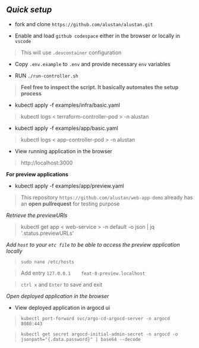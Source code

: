 ## *Quick setup*

- fork and clone `https://github.com/alustan/alustan.git`

- Enable and load `github codespace` either in the browser or locally in `vscode`

> This will use `.devcontainer` configuration

- Copy `.env.example` to `.env` and provide necessary `env` variables

- RUN `./run-controller.sh` 

> **Feel free to inspect the script. It basically automates the setup process**

- kubectl apply -f examples/infra/basic.yaml

> kubectl logs < terraform-controller-pod > -n alustan

- kubectl apply -f examples/app/basic.yaml

> kubectl logs < app-controller-pod > -n alustan

- View running application in the browser

> http://localhost:3000

**For preview applications**

- kubectl apply -f examples/app/preview.yaml

> This repository `https://github.com/alustan/web-app-demo` already has an **open pullrequest** for testing purpose

*Retrieve the previewURls*

> kubectl get app < web-service > -n default -o json | jq '.status.previewURLs'

*Add `host` to your `etc file` to be able to access the preview application locally*

> `sudo nano /etc/hosts`

> Add entry `127.0.0.1    feat-8-preview.localhost`

> `ctrl x` and `Enter` to save and exit

*Open deployed application in the browser*

- View deployed application in argocd ui

> `kubectl port-forward svc/argo-cd-argocd-server -n argocd 8080:443`

> `kubectl get secret argocd-initial-admin-secret -n argocd -o jsonpath="{.data.password}" | base64 --decode`

